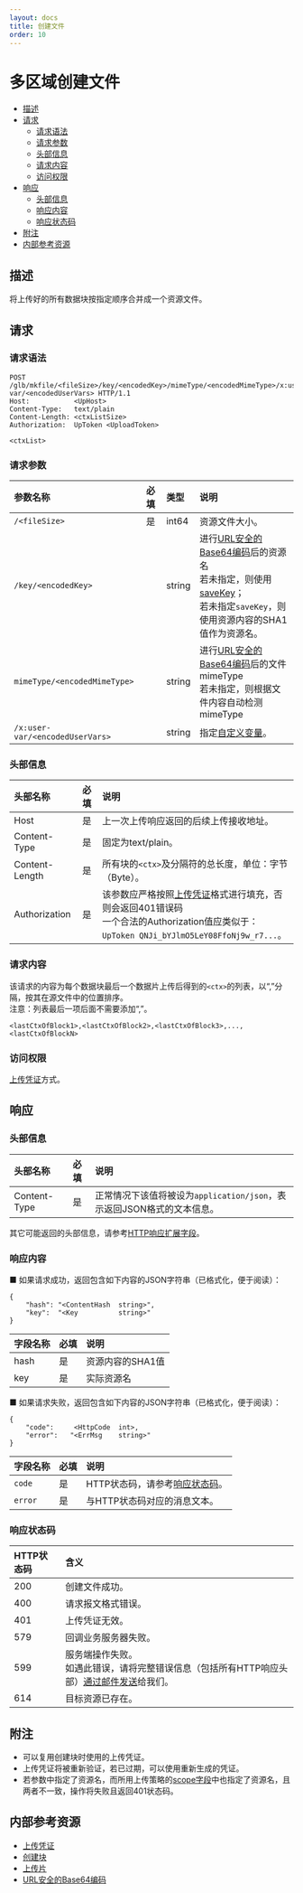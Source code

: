 ```yaml
---
layout: docs
title: 创建文件
order: 10
---
```


<a id="mkfile"></a>
# 多区域创建文件

- [描述](#mkfile-description)
- [请求](#mkfile-request)
  - [请求语法](#mkfile-request-syntax)
  - [请求参数](#mkfile-request-params)
  - [头部信息](#mkfile-request-headers)
  - [请求内容](#mkfile-request-body)  
  - [访问权限](#mkfile-request-auth)
- [响应](#mkfile-response)
  - [头部信息](#mkfile-response-headers)
  - [响应内容](#mkfile-response-body)
  - [响应状态码](#mkfile-response-status)
- [附注](#mkfile-remarks)
- [内部参考资源](#mkfile-internal-resources)

<a id="mkfile-description"></a>
## 描述

将上传好的所有数据块按指定顺序合并成一个资源文件。  

<a id="mkfile-request"></a>
## 请求

<a id="mkfile-request-syntax"></a>
### 请求语法

```
POST /glb/mkfile/<fileSize>/key/<encodedKey>/mimeType/<encodedMimeType>/x:user-var/<encodedUserVars> HTTP/1.1
Host:           <UpHost>
Content-Type:   text/plain
Content-Length: <ctxListSize>
Authorization:  UpToken <UploadToken>

<ctxList>
```

<a id="mkfile-request-params"></a>
### 请求参数

参数名称            | 必填 | 类型   | 说明
:------------------ | :--- | :----- | :------------------------------
`/<fileSize>`       | 是   | int64  | 资源文件大小。
`/key/<encodedKey>` |      | string | 进行[URL安全的Base64编码][urlsafeBase64Href]后的资源名<br>若未指定，则使用[saveKey](http://developer.qiniu.com/docs/v6/api/reference/security/put-policy.html#put-policy-save-key)；<br>若未指定`saveKey`，则使用资源内容的SHA1值作为资源名。
`mimeType/<encodedMimeType>` |     | string | 进行[URL安全的Base64编码][urlsafeBase64Href]后的文件mimeType<br>若未指定，则根据文件内容自动检测mimeType
`/x:user-var/<encodedUserVars>` |     | string | 指定[自定义变量](http://developer.qiniu.com/docs/v6/api/overview/up/response/vars.html#xvar)。

<a id="mkfile-request-headers"></a>
### 头部信息

头部名称       | 必填 | 说明
:------------- | :--- | :----------------------------------------
Host           | 是   | 上一次上传响应返回的后续上传接收地址。
Content-Type   | 是   | 固定为text/plain。
Content-Length | 是   | 所有块的`<ctx>`及分隔符的总长度，单位：字节（Byte）。
Authorization  | 是   | 该参数应严格按照[上传凭证][uploadTokenHref]格式进行填充，否则会返回401错误码<br>一个合法的Authorization值应类似于：`UpToken QNJi_bYJlmO5LeY08FfoNj9w_r7...`。

<a id="mkfile-request-body"></a>
### 请求内容

该请求的内容为每个数据块最后一个数据片上传后得到的`<ctx>`的列表，以“,”分隔，按其在源文件中的位置排序。  
注意：列表最后一项后面不需要添加“,”。

```
<lastCtxOfBlock1>,<lastCtxOfBlock2>,<lastCtxOfBlock3>,...,<lastCtxOfBlockN>
```

<a id="mkfile-request-auth"></a>
### 访问权限

[上传凭证][uploadTokenHref]方式。

<a id="mkfile-response"></a>
## 响应

<a id="mkfile-response-headers"></a>
### 头部信息

头部名称      | 必填 | 说明                              
:------------ | :--- | :--------------------------------------------------------------------
Content-Type  | 是   | 正常情况下该值将被设为`application/json`，表示返回JSON格式的文本信息。

其它可能返回的头部信息，请参考[HTTP响应扩展字段][commonHttpResponseHeaderHref]。

<a id="mkfile-response-body"></a>
### 响应内容

■ 如果请求成功，返回包含如下内容的JSON字符串（已格式化，便于阅读）：  

```
{
	"hash": "<ContentHash  string>", 
    "key":  "<Key          string>"
}
```

字段名称       | 必填 | 说明
:------------- | :--- | :------------------------------
hash           | 是   | 资源内容的SHA1值
key            | 是   | 实际资源名

■ 如果请求失败，返回包含如下内容的JSON字符串（已格式化，便于阅读）：  

```
{
	"code":     <HttpCode  int>, 
    "error":   "<ErrMsg    string>"
}
```

字段名称     | 必填 | 说明                              
:----------- | :--- | :--------------------------------------------------------------------
`code`       | 是   | HTTP状态码，请参考[响应状态码](#mkfile-response-status)。
`error`      | 是   | 与HTTP状态码对应的消息文本。

<a id="mkfile-response-status"></a>
### 响应状态码

HTTP状态码 | 含义
:--------- | :--------------------------
200        | 创建文件成功。
400	       | 请求报文格式错误。
401        | 上传凭证无效。
579        | 回调业务服务器失败。
599	       | 服务端操作失败。<br>如遇此错误，请将完整错误信息（包括所有HTTP响应头部）[通过邮件发送][sendBugReportHref]给我们。
614        | 目标资源已存在。

<a id="mkfile-remarks"></a>
## 附注

- 可以复用创建块时使用的上传凭证。  
- 上传凭证将被重新验证，若已过期，可以使用重新生成的凭证。  
- 若参数中指定了资源名，而所用上传策略的[scope字段](http://developer.qiniu.com/docs/v6/api/reference/security/put-policy.html#put-policy-scope)中也指定了资源名，且两者不一致，操作将失败且返回401状态码。

<a id="mkfile-internal-resources"></a>
## 内部参考资源

- [上传凭证][uploadTokenHref]
- [创建块](mkblk.html)
- [上传片](mkfile.html)
- [URL安全的Base64编码][urlsafeBase64Href]

[sendBugReportHref]:            mailto:support@qiniu.com?subject=599错误日志     "发送错误报告"
[uploadTokenHref]:              http://developer.qiniu.com/docs/v6/api/reference/security/upload-token.html                    "上传凭证"
[commonHttpResponseHeaderHref]: http://developer.qiniu.com/docs/v6/api/reference/extended-headers.html                         "常见响应头部信息"
[urlsafeBase64Href]: http://developer.qiniu.com/docs/v6/api/overview/appendix.html#urlsafe-base64 "URL安全的Base64编码"
